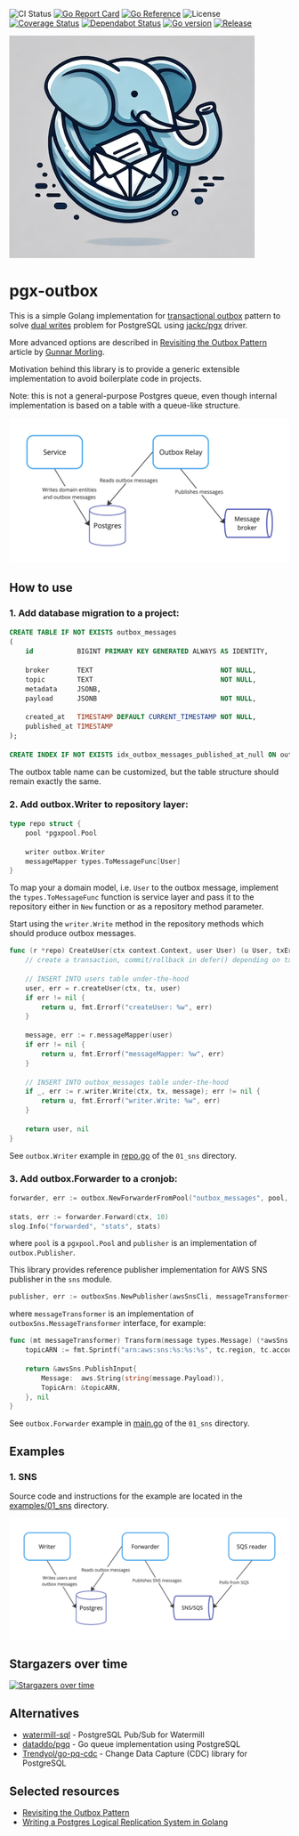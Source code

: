![CI Status](https://github.com/nikolayk812/pgx-outbox/actions/workflows/go.yml/badge.svg)
[![Go Report Card](https://goreportcard.com/badge/github.com/nikolayk812/pgx-outbox)](https://goreportcard.com/report/github.com/nikolayk812/pgx-outbox)
[![Go Reference](https://pkg.go.dev/badge/github.com/nikolayk812/pgx-outbox.svg)](https://pkg.go.dev/github.com/nikolayk812/pgx-outbox)
![License](https://img.shields.io/badge/license-MIT-blue.svg)
[![Coverage Status](https://coveralls.io/repos/github/nikolayk812/pgx-outbox/badge.svg)](https://coveralls.io/github/nikolayk812/pgx-outbox)
[![Dependabot Status](https://img.shields.io/badge/dependencies-up%20to%20date-brightgreen.svg)](https://github.com/nikolayk812/pgx-outbox/network/updates)
[![Go version](https://img.shields.io/badge/Go-≥1.23-blue)](https://go.dev/)
[![Release](https://img.shields.io/github/v/tag/nikolayk812/pgx-outbox?label=Release)](https://github.com/nikolayk812/pgx-outbox/releases)

![Project Logo](./internal/logo.png)

# pgx-outbox

This is a simple Golang implementation for [transactional outbox](https://microservices.io/patterns/data/transactional-outbox.html) pattern to solve [dual writes](https://docs.aws.amazon.com/prescriptive-guidance/latest/cloud-design-patterns/transactional-outbox.html) problem for PostgreSQL using [jackc/pgx](https://github.com/jackc/pgx) driver.

More advanced options are described in [Revisiting the Outbox Pattern](https://www.decodable.co/blog/revisiting-the-outbox-pattern) article by [Gunnar Morling](https://github.com/gunnarmorling).

Motivation behind this library is to provide a generic extensible implementation to avoid boilerplate code in projects.

Note: this is not a general-purpose Postgres queue, even though internal implementation is based on a table with a queue-like structure.

![Diagram](./internal/diagram.jpg)

## How to use

### 1. Add database migration to a project:

```sql
CREATE TABLE IF NOT EXISTS outbox_messages
(
    id           BIGINT PRIMARY KEY GENERATED ALWAYS AS IDENTITY,

    broker       TEXT                                NOT NULL,
    topic        TEXT                                NOT NULL,
    metadata     JSONB,
    payload      JSONB                               NOT NULL,

    created_at   TIMESTAMP DEFAULT CURRENT_TIMESTAMP NOT NULL,
    published_at TIMESTAMP
);

CREATE INDEX IF NOT EXISTS idx_outbox_messages_published_at_null ON outbox_messages (published_at) WHERE published_at IS NULL;
```

The outbox table name can be customized, but the table structure should remain exactly the same.

### 2. Add outbox.Writer to repository layer:

```go
type repo struct {
	pool *pgxpool.Pool
	
	writer outbox.Writer
	messageMapper types.ToMessageFunc[User]
}
```

To map your a domain model, i.e. `User` to the outbox message, implement the `types.ToMessageFunc` function is service layer and pass it to the repository either in `New` function or as a repository method parameter.

Start using the `writer.Write` method in the repository methods which should produce outbox messages.

```go
func (r *repo) CreateUser(ctx context.Context, user User) (u User, txErr error) {
	// create a transaction, commit/rollback in defer() depending on txErr

	// INSERT INTO users table under-the-hood
	user, err = r.createUser(ctx, tx, user)
	if err != nil {
		return u, fmt.Errorf("createUser: %w", err)
	}
	
	message, err := r.messageMapper(user)
	if err != nil {
		return u, fmt.Errorf("messageMapper: %w", err)
	}

	// INSERT INTO outbox_messages table under-the-hood
	if _, err := r.writer.Write(ctx, tx, message); err != nil {
		return u, fmt.Errorf("writer.Write: %w", err)
	}

	return user, nil
}
```

See `outbox.Writer` example in [repo.go](./examples/01_sns/writer/repo.go) of the `01_sns` directory.


### 3. Add outbox.Forwarder to a cronjob:

```go
forwarder, err := outbox.NewForwarderFromPool("outbox_messages", pool, publisher)

stats, err := forwarder.Forward(ctx, 10)
slog.Info("forwarded", "stats", stats)
```

where `pool` is a `pgxpool.Pool` and `publisher` is an implementation of `outbox.Publisher`.

This library provides reference publisher implementation for AWS SNS publisher in the `sns` module.

```go
publisher, err := outboxSns.NewPublisher(awsSnsCli, messageTransformer{})
```

where `messageTransformer` is an implementation of `outboxSns.MessageTransformer` interface, for example:

```go
func (mt messageTransformer) Transform(message types.Message) (*awsSns.PublishInput, error) {
	topicARN := fmt.Sprintf("arn:aws:sns:%s:%s:%s", tc.region, tc.accountID, message.Topic)

	return &awsSns.PublishInput{
		Message:  aws.String(string(message.Payload)),
		TopicArn: &topicARN,
	}, nil
}
```

See `outbox.Forwarder` example in [main.go](./examples/01_sns/forwarder/main.go) of the `01_sns` directory.


## Examples

### 1. SNS

Source code and instructions for the example are located in the [examples/01_sns](examples/01_sns/README.md) directory.

![Example 1 diagram](./examples/01_sns/diagram.jpg)


## Stargazers over time

[![Stargazers over time](https://starchart.cc/nikolayk812/pgx-outbox.svg?variant=adaptive)](https://starchart.cc/nikolayk812/pgx-outbox)

## Alternatives

- [watermill-sql](https://github.com/ThreeDotsLabs/watermill-sql) - PostgreSQL Pub/Sub for Watermill
- [dataddo/pgq](https://github.com/dataddo/pgq) - Go queue implementation using PostgreSQL
- [Trendyol/go-pq-cdc](https://github.com/Trendyol/go-pq-cdc) - Change Data Capture (CDC) library for PostgreSQL

## Selected resources

- [Revisiting the Outbox Pattern](https://www.decodable.co/blog/revisiting-the-outbox-pattern)
- [Writing a Postgres Logical Replication System in Golang](https://www.dolthub.com/blog/2024-03-08-postgres-logical-replication/)